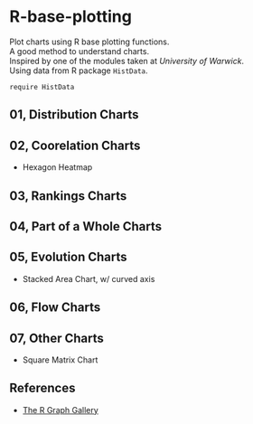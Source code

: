 # R-base-plotting

Plot charts using R base plotting functions.  
A good method to understand charts.  
Inspired by one of the modules taken at _University of Warwick_.  
Using data from R package `HistData`.  

```{r}
require HistData
```

## 01, Distribution Charts

## 02, Coorelation Charts

+ Hexagon Heatmap

## 03, Rankings Charts

## 04, Part of a Whole Charts

## 05, Evolution Charts

+ Stacked Area Chart, w/ curved axis

## 06, Flow Charts

## 07, Other Charts

+ Square Matrix Chart

## References

+ [The R Graph Gallery](https://www.r-graph-gallery.com/)